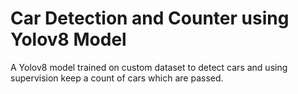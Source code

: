 
# Car Detection and Counter using Yolov8 Model

A Yolov8 model trained on custom dataset to detect cars and using supervision keep a count of cars which are passed. 

